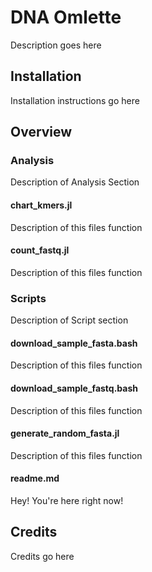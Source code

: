 # DNA Omlette

Description goes here

## Installation

Installation instructions go here

## Overview

### Analysis

Description of Analysis Section

#### chart_kmers.jl

Description of this files function

#### count_fastq.jl

Description of this files function

### Scripts

Description of Script section

#### download_sample_fasta.bash

Description of this files function

#### download_sample_fastq.bash

Description of this files function

#### generate_random_fasta.jl

Description of this files function

#### readme.md

Hey! You're here right now!

## Credits 

Credits go here


